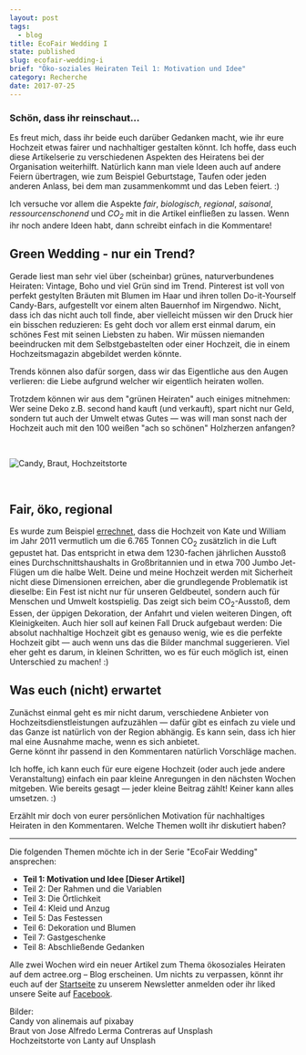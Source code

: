 ```yaml
---
layout: post
tags:
  - blog
title: EcoFair Wedding I
state: published
slug: ecofair-wedding-i
brief: "Öko-soziales Heiraten Teil 1: Motivation und Idee"
category: Recherche
date: 2017-07-25
---
```


### Schön, dass ihr reinschaut... 

Es freut mich, dass ihr beide euch darüber Gedanken macht, wie ihr eure Hochzeit etwas fairer und nachhaltiger gestalten könnt. Ich hoffe, dass euch diese Artikelserie zu verschiedenen Aspekten des Heiratens bei der Organisation weiterhilft. Natürlich kann man viele Ideen auch auf andere Feiern übertragen, wie zum Beispiel Geburtstage, Taufen oder jeden anderen Anlass, bei dem man zusammenkommt und das Leben feiert. :) 

Ich versuche vor allem die Aspekte _fair_, _biologisch_, _regional_, _saisonal_, _ressourcenschonend_ und _CO<sub>2</sub>_ mit in die Artikel einfließen zu lassen. Wenn ihr noch andere Ideen habt, dann schreibt einfach in die Kommentare!


## Green Wedding - nur ein Trend?

Gerade liest man sehr viel über (scheinbar) grünes, naturverbundenes Heiraten: Vintage, Boho und viel Grün sind im Trend. Pinterest ist voll von perfekt gestylten Bräuten mit Blumen im Haar und ihren tollen Do-it-Yourself Candy-Bars, aufgestellt vor einem alten Bauernhof im Nirgendwo. Nicht, dass ich das nicht auch toll finde, aber vielleicht müssen wir den Druck hier ein bisschen reduzieren: Es geht doch vor allem erst einmal darum, ein schönes Fest mit seinen Liebsten zu haben. Wir müssen niemanden beeindrucken mit dem Selbstgebastelten oder einer Hochzeit, die in einem Hochzeitsmagazin abgebildet werden könnte.

Trends können also dafür sorgen, dass wir das Eigentliche aus den Augen verlieren: die Liebe aufgrund welcher wir eigentlich heiraten wollen. 

Trotzdem können wir aus dem "grünen Heiraten" auch einiges mitnehmen: Wer seine Deko z.B. second hand kauft (und verkauft), spart nicht nur Geld, sondern tut auch der Umwelt etwas Gutes — was will man sonst nach der Hochzeit auch mit den 100 weißen "ach so schönen" Holzherzen anfangen?

<br />

![Candy, Braut, Hochzeitstorte](/images/blog/wedding1.jpg)

<br />

## Fair, öko, regional

Es wurde zum Beispiel [errechnet](http://www.telegraph.co.uk/news/uknews/royal-wedding/8472283/What-is-the-carbon-footprint-of-the-royal-wedding.html), dass die Hochzeit von Kate und William im Jahr 2011 vermutlich um die 6.765 Tonnen CO<sub>2</sub> zusätzlich in die Luft gepustet hat. Das entspricht in etwa dem 1230-fachen jährlichen Ausstoß eines Durchschnittshaushalts in Großbritannien und in etwa 700 Jumbo Jet-Flügen um die halbe Welt. Deine und meine Hochzeit werden mit Sicherheit nicht diese Dimensionen erreichen, aber die grundlegende Problematik ist dieselbe: Ein Fest ist nicht nur für unseren Geldbeutel, sondern auch für Menschen und Umwelt kostspielig. Das zeigt sich beim CO<sub>2</sub>-Ausstoß, dem Essen, der üppigen Dekoration, der Anfahrt und vielen weiteren Dingen, oft Kleinigkeiten.
Auch hier soll auf keinen Fall Druck aufgebaut werden: Die absolut nachhaltige Hochzeit gibt es genauso wenig, wie es die perfekte Hochzeit gibt — auch wenn uns das die Bilder manchmal suggerieren. Viel eher geht es darum, in kleinen Schritten, wo es für euch möglich ist, einen Unterschied zu machen! :) 


## Was euch (nicht) erwartet

Zunächst einmal geht es mir nicht darum, verschiedene Anbieter von Hochzeitsdienstleistungen aufzuzählen — dafür gibt es einfach zu viele und das Ganze ist natürlich von der Region abhängig. Es kann sein, dass ich hier mal eine Ausnahme mache, wenn es sich anbietet.  
Gerne könnt ihr passend in den Kommentaren natürlich Vorschläge machen. 

Ich hoffe, ich kann euch für eure eigene Hochzeit (oder auch jede andere Veranstaltung) einfach ein paar kleine Anregungen in den nächsten Wochen mitgeben. Wie bereits gesagt — jeder kleine Beitrag zählt! Keiner kann alles umsetzen. :)

Erzählt mir doch von eurer persönlichen Motivation für nachhaltiges Heiraten in den Kommentaren. Welche Themen wollt ihr diskutiert haben?  

***

Die folgenden Themen möchte ich in der Serie "EcoFair Wedding" ansprechen:

- **Teil 1: Motivation und Idee [Dieser Artikel]**
- Teil 2: Der Rahmen und die Variablen
- Teil 3: Die Örtlichkeit
- Teil 4: Kleid und Anzug
- Teil 5: Das Festessen
- Teil 6: Dekoration und Blumen
- Teil 7: Gastgeschenke
- Teil 8: Abschließende Gedanken

Alle zwei Wochen wird ein neuer Artikel zum Thema ökosoziales Heiraten auf dem actree.org – Blog erscheinen. Um nichts zu verpassen, könnt ihr euch auf der [Startseite](https://actree.org/) zu unserem Newsletter anmelden oder ihr liked unsere Seite auf [Facebook](http://www.facebook.com/growactree).


Bilder: <br>
Candy von alinemais auf pixabay <br>
Braut von Jose Alfredo Lerma Contreras auf Unsplash <br>
Hochzeitstorte von Lanty auf Unsplash <br>
